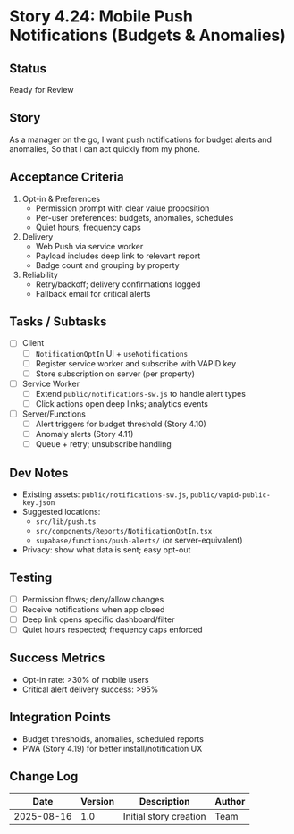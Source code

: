# Story 4.24: Mobile Push Notifications (Budgets & Anomalies)

## Status
Ready for Review

## Story
As a manager on the go,
I want push notifications for budget alerts and anomalies,
So that I can act quickly from my phone.

## Acceptance Criteria
1. Opt-in & Preferences
   - Permission prompt with clear value proposition
   - Per-user preferences: budgets, anomalies, schedules
   - Quiet hours, frequency caps
2. Delivery
   - Web Push via service worker
   - Payload includes deep link to relevant report
   - Badge count and grouping by property
3. Reliability
   - Retry/backoff; delivery confirmations logged
   - Fallback email for critical alerts

## Tasks / Subtasks
- [ ] Client
  - [ ] `NotificationOptIn` UI + `useNotifications`
  - [ ] Register service worker and subscribe with VAPID key
  - [ ] Store subscription on server (per property)
- [ ] Service Worker
  - [ ] Extend `public/notifications-sw.js` to handle alert types
  - [ ] Click actions open deep links; analytics events
- [ ] Server/Functions
  - [ ] Alert triggers for budget threshold (Story 4.10)
  - [ ] Anomaly alerts (Story 4.11)
  - [ ] Queue + retry; unsubscribe handling

## Dev Notes
- Existing assets: `public/notifications-sw.js`, `public/vapid-public-key.json`
- Suggested locations:
  - `src/lib/push.ts`
  - `src/components/Reports/NotificationOptIn.tsx`
  - `supabase/functions/push-alerts/` (or server-equivalent)
- Privacy: show what data is sent; easy opt-out

## Testing
- [ ] Permission flows; deny/allow changes
- [ ] Receive notifications when app closed
- [ ] Deep link opens specific dashboard/filter
- [ ] Quiet hours respected; frequency caps enforced

## Success Metrics
- Opt-in rate: >30% of mobile users
- Critical alert delivery success: >95%

## Integration Points
- Budget thresholds, anomalies, scheduled reports
- PWA (Story 4.19) for better install/notification UX

## Change Log
| Date | Version | Description | Author |
|------|---------|-------------|--------|
| 2025-08-16 | 1.0 | Initial story creation | Team |
